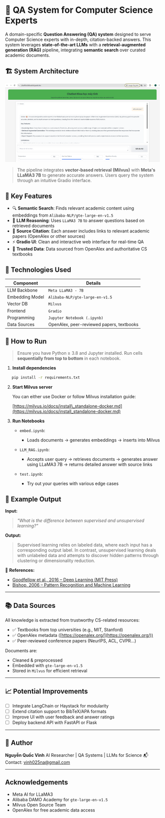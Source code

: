 # 🧠 QA System for Computer Science Experts

A domain-specific **Question Answering (QA) system** designed to serve Computer Science experts with in-depth, citation-backed answers. This system leverages **state-of-the-art LLMs** with a **retrieval-augmented generation (RAG)** pipeline, integrating **semantic search** over curated academic documents.

## 🏗️ System Architecture

![System Architecture](./system_architecture.png)

> The pipeline integrates **vector-based retrieval (Milvus)** with **Meta's LLaMA3 7B** to generate accurate answers. Users query the system through an intuitive Gradio interface.

## 📌 Key Features

- 🔍 **Semantic Search**: Finds relevant academic content using embeddings from `Alibaba-NLP/gte-large-en-v1.5`
- 🧠 **LLM Reasoning**: Uses `LLaMA3 7B` to answer questions based on retrieved documents
- 📎 **Source Citation**: Each answer includes links to relevant academic papers (OpenAlex or other sources)
- ⚡ **Gradio UI**: Clean and interactive web interface for real-time QA
- 🧾 **Trusted Data**: Data sourced from OpenAlex and authoritative CS textbooks

## 🔧 Technologies Used

| Component        | Details                                   |
|------------------|-------------------------------------------|
| LLM Backbone     | `Meta LLaMA3 - 7B`                        |
| Embedding Model  | `Alibaba-NLP/gte-large-en-v1.5`           |
| Vector DB        | `Milvus`                                  |
| Frontend         | `Gradio`                                  |
| Programming      | `Jupyter Notebook (.ipynb)`               |
| Data Sources     | OpenAlex, peer-reviewed papers, textbooks |



## 🚀 How to Run

> Ensure you have Python ≥ 3.8 and Jupyter installed. Run cells **sequentially from top to bottom** in each notebook.

1. **Install dependencies**

```bash
   pip install -r requirements.txt
````

2. **Start Milvus server**

   You can either use Docker or follow Milvus installation guide:

   [https://milvus.io/docs/install\_standalone-docker.md](https://milvus.io/docs/install_standalone-docker.md)

3. **Run Notebooks**

   * `embed.ipynb`:

     * Loads documents → generates embeddings → inserts into Milvus

   * `LLM_RAG.ipynb`:

     * Accepts user query → retrieves documents → generates answer using LLaMA3 7B → returns detailed answer with source links

   * `test.ipynb`:

     * Try out your queries with various edge cases

## 🧪 Example Output

**Input:**

> *"What is the difference between supervised and unsupervised learning?"*

**Output:**

> Supervised learning relies on labeled data, where each input has a corresponding output label. In contrast, unsupervised learning deals with unlabeled data and attempts to discover hidden patterns through clustering or dimensionality reduction.

📎 **References:**

* [Goodfellow et al., 2016 – Deep Learning (MIT Press)](https://www.deeplearningbook.org/)
* [Bishop, 2006 – Pattern Recognition and Machine Learning](https://link.springer.com/book/10.1007/978-0-387-45528-0)

---

## 📚 Data Sources

All knowledge is extracted from trustworthy CS-related resources:

* ✅ Textbooks from top universities (e.g., MIT, Stanford)
* ✅ OpenAlex metadata ([https://openalex.org/](https://openalex.org/))
* ✅ Peer-reviewed conference papers (NeurIPS, ACL, CVPR...)

Documents are:

* Cleaned & preprocessed
* Embedded with `gte-large-en-v1.5`
* Stored in `Milvus` for efficient retrieval

---

## 📈 Potential Improvements

* [ ] Integrate LangChain or Haystack for modularity
* [ ] Extend citation support to BibTeX/APA formats
* [ ] Improve UI with user feedback and answer ratings
* [ ] Deploy backend API with FastAPI or Flask

---

## 👤 Author

**Nguyễn Quốc Vinh**
AI Researcher | QA Systems | LLMs for Science
📬 Contact: [vinh025na@gmail.com](mailto:vinh025na@gmail.com)

---

## Acknowledgements

* Meta AI for LLaMA3
* Alibaba DAMO Academy for `gte-large-en-v1.5`
* Milvus Open Source Team
* OpenAlex for free academic data access



